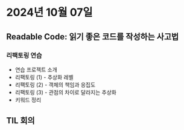 # 2024년 10월 07일

## Readable Code: 읽기 좋은 코드를 작성하는 사고법

### 리팩토링 연습

- 연습 프로젝트 소개
- 리팩토링 (1) - 추상화 레벨
- 리팩토링 (2) - 객체의 책임과 응집도
- 리팩토링 (3) - 관점의 차이로 달라지는 추상화
- 키워드 정리

## TIL 회의